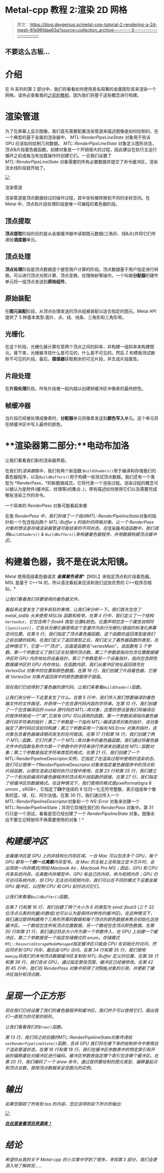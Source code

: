 # Metal-cpp 教程 2:渲染 2D 网格

> 原文：<https://blog.devgenius.io/metal-cpp-tutorial-2-rendering-a-2d-mesh-81e96fdae63a?source=collection_archive---------3----------------------->

## 不要这么古板…

# 介绍

在 N 系列的第 2 部分中，我们将看看如何使用臭名昭著的金属图形库来渲染一个网格。请务必查看我的[之前的教程](https://lilabi.medium.com/metal-cpp-tutorial-1-creating-a-window-2cedef4a497)，因为我们将基于这些概念进行构建。

# 渲染管道

为了在屏幕上显示图像，我们首先需要配置渲染管道来描述图像是如何绘制的。在一个典型的基于金属的渲染器中， *MTL::RenderPipeLineState* 对象用于告诉 GPU 应该如何绘制几何数据。 *MTL::RenderPipeLineState* 对象定义图形状态，顶点&片段着色器函数。创建对象是一个开销很大的过程，因此建议在执行主运行循环之前或每当有加载操作时创建它们。一旦我们设置了 *MTL::RenderPipeLineState* 对象需要的所有必要数据并提交了命令缓冲区，渲染流水线阶段就开始了。

![](img/10e3edc4e29c745512d999dce6cd5dd6.png)

渲染管道

渲染管道是顶点数据经过的操作过程，其中坐标被转换到不同的坐标空间。在 Metal 中，顶点和片段处理阶段是唯一可编程的着色器阶段。

## 顶点提取

**顶点提取**阶段的目的是从金属缓冲器中读取图元数据(三角形、线&点)并将它们传递给**调度器**单元。

## 顶点处理

**顶点处理**阶段是顶点数据逐个接受用户计算的阶段。顶点数据基于用户指定进行转换。可以进行顶点光照计算、顶点变换、纹理映射等操作。一个叫做**分配器**的硬件单元将一组顶点发送到**原始组件**。

## 原始装配

在**图元装配**阶段，从顶点处理发送的顶点组被装配以适合指定的图元。Metal API 提供了 5 种基本类型:面片、点、线、线条、三角形和三角形带。

## 光栅化

在这个阶段，光栅化器计算任意两个顶点之间的斜率，并构建一组斜率来构建图元。接下来，光栅器寻找什么是可见的，什么是不可见的。然后 Z 和模板测试删除不可见的片段。最后。**插值器**获取剩余的可见片段，并生成片段属性。

## 片段处理

在**片段处理**阶段，所有片段被一起内插以创建帧缓冲区中像素的最终颜色。

## 帧缓冲器

当片段已经被处理成像素时，**分配器**单元将像素发送到**颜色写入**单元。这个单元将在帧缓冲区中写入最终的颜色。

# **渲染器第二部分:**电动布加洛

让我们看看我们新的渲染器界面。

在我们的*渲染器*类中，我们有两个新函数:`BuildShaders()`用于编译和存储我们的着色器程序，以及`BuildBuffers()`用于构建一些测试顶点数据。我们还有一个类型为 *RenderPass，*的新数据成员，它将代表一个渲染过程。渲染过程的概念可以被认为是附件(缓冲区、纹理等)的集合..)，带有描述如何使用它们以及需要完成哪些渲染工作的命令。

一个简单的 *RenderPass* 对象可能看起来像

在类 *RenderPass 中，*我们存储了一个指向*MTL::RenderPipelineState*对象的指针和一个包含指向两个 *MTL::Buffer* s *的指针的网格对象。让一个 *RenderPass* 对象的想法是存储渲染器管道可能结束的不同状态。在*渲染器*构造函数中，我们调用`BuildShaders()` & `BuildBuffers()`来构建着色器程序，并用数据构建顶点缓冲区。*

# 构建着色器，我不是在说太阳镜。

Metal 使用高级着色器语言 ***金属着色语言****【MSL】来指定顶点和片段着色器。MSL 是基于 C++14 的，所以语法看起来应该和我们这些优秀的 C++程序员相似。*

*让我们看看我们将要使用的着色器文件。*

*看起来这里发生了很多疯狂的事情，让我们来分析一下。我们首先包含了 *metal_stdlib* 头来使用 MSLlib 函数和枚举。在第 4 行中，我们定义了一个结构`VertexOut`，它包含两个 *float4* 类型:位置&颜色。位置声明包含一个属性说明符`[[position]]`，它告诉光栅化器使用这个变量作为执行光栅化/插值的标准化屏幕空间位置。在第 9 行，我们指定了顶点着色器函数。这个函数的返回类型是我们之前创建的结构。在我们定义了返回类型之后，我们定义了着色器函数的类型，在这种情况下，它是一个“顶点”。后面是函数名“vertexMain”。该函数有 3 个参数。第一个参数定义了我们正在处理的顶点数。第二个参数是指向包含位置数据缓冲区的 GPU 内存地址的设备指针。第三个参数是另一个设备指针，指向包含颜色数据缓冲区的 GPU 内存地址。在函数内部，我们从缓冲区地址返回填充在 *VertexOut* 对象中的位置和颜色数据。在第 19 行，我们创建了片段着色器，它接收 *VertexOut* 对象并返回其中的颜色数据用于插值。*

*现在我们已经得到了着色器的源代码，让我们来看看`BuildShader()`函数。*

*让我们来分析一下这里发生了什么。在第 5 行中，我们传入我们想要编译的着色器文件的文件路径，并获得一个包含源代码内容的字符串。在第 10 行，我们创建了一个包含编译后的 metal 源代码的 *MTL::库*对象，这里的想法是我们将编译后的程序转换成一个“库”,它具有 GPU 可以调用的函数。第一个参数采用指向着色器源代码字符串的指针；第二个参数是一个指向 *MTL::编译选项*对象的指针，该对象指定了源代码应该如何构建；第三个参数采用一个指向 *NS:Error* 对象的指针，该对象包含着色器编译期间发生的任何错误。在第 17 行和第 18 行，我们创建了两个 *MTL::函数*，它们代表了一个 *MTL::库*对象中的着色器函数。我们通过将着色器文件中的函数名称作为第一个参数中的字符串进行传递来创建这些 *MTL::函数*对象；第二个参数是指定字符串类型的格式。在第 21 行，我们创建了一个*MTL::RenderPipelineDescriptor*实例，它指定了在渲染过程中使用的渲染状态。我们可以使用一个*RenderPipelineDescriptor*对象来指定着色器程序中的顶点和片段函数，以便在渲染过程的执行过程中使用。在第 23 行和第 25 行，我们建立了一个到当前编译的着色器程序的顶点和片段函数的链接。在第 27 行，我们指定了帧缓冲区的数据格式。在这种情况下，我们使用的格式是*pixelformatbgra 8 unrom _ sRGB*，它指定了**四个**连续的 8 位归一化无符号整数，表示组成单个像素的蓝、绿、红、阿尔法值。在第 30 行，我们通过传入一个*MTL::RenderPipelineDescriptor*对象和一个 *NS::Error* 对象来创建一个 MTL::RenderPipelineState；并将它存储在我们的 *RenderPass* 对象中。第 31 行只是一个测试，看看是否已经创建了一个 *RenderPipelineState* 对象。就像永远不要忘记释放你不再需要使用的对象！*

# *构建缓冲区*

*金属缓冲区是 GPU 上的非结构化内存区域。一台 Mac 可以包含多个 GPU，每个 GPU 都有一个**统一**或**离散**内存型号。当 Mac 的主板上没有独立显卡芯片时，会出现统一内存模式(例如:Macbook Air、Macbook Pro M1)；因此，GPU 和 CPU 共享系统内存。在离散内存模型中，GPU 有自己的内存，称为视频内存；GPU 仍可访问系统内存，但 CPU 无法访问视频内存。我们可以在不同的模式下设置金属 GPU 缓冲区，以控制 CPU 和 GPU 如何访问它们。*

*让我们来看看`BuildBuffer()`函数。*

*在第 7 行和第 16 行，我们创建了两个大小为 6 的类型为 *simd::float3* (三个 32 位浮点元素的向量)的数组(也可以认为是保持对称性的缓冲区)。在这种情况下，我们通过提供构建两个三角形所需的数据和每个顶点的颜色数据来聚合初始化这些缓冲区。一个数组包含所有顶点位置数据，另一个数组包含顶点颜色数据。在第 30 行和第 31 行，我们通过将总大小作为第一个参数传入，在 GPU 上创建一个缓冲区，第二个参数接受一个指定存储模式的 enum。存储模式`MTL::ResourceStorageModeManaged`指定缓冲区只能由 CPU 在初始化时访问，然后同步到 GPU 内存，最后由 GPU 访问。在第 34 行和第 35 行，我们使用`memcpy`将我们的本地顶点数据缓冲区复制到 *MTL::Buffer* 定义的位置。在第 38 行和第 39 行，我们告诉 GPU，通过指定更改范围，缓冲区已经被修改。在第 42 到 45 行中，我们在 *RenderPass* 对象中获得了对*网格*对象的引用，并更新了缓冲区指针和顶点数。*

# *呈现一个正方形*

*现在我们已经设置了我们的着色器程序和缓冲区。我们终于可以使用它们，画出我们一直努力的可爱的矩形。*

*让我们看看我们的`Draw()`函数。*

*第 13 行，我们将之前创建的*MTL::RenderPipelineState*对象传递给`setRenderPipelineState()`函数，告诉 GPU 我们将在接下来的绘制命令中使用这个渲染管道状态。在第 16 行和第 18 行，我们在缓冲区参数表中的特定索引和开始的偏移量处对缓冲区进行编码。缓冲区参数表指定哪个索引包含哪个缓冲区。在第 20 行，我们编码了一个 draw 命令，通过提供要绘制的图元类型、偏移量起点和顶点总数，使用顶点数据来呈现图元的实例。*

# *输出*

*如果您跟踪了所有到 tea 的内容，您应该得到如下所示的输出:*

*![](img/a6d77a15590da834a53c5f66e25f7b96.png)*

*[**在这里查看项目资源库！**](https://github.com/lilAbi/Metal-cpp-Tutorial-2-Rendering-A-2D-Mesh)*

# ***结论***

*希望你从我的关于 Metal-cpp 的小文章中学到了很多。寻找第 3 部分，我们会更深入地了解疯狂……*